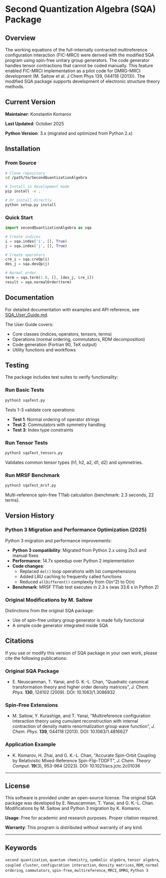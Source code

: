 # Second Quantization Algebra (SQA) Package

## Overview

The working equations of the full-internally contracted multireference configuration interaction (FIC-MRCI) were derived with the modified SQA program using spin-free unitary group generators. The code generator handles tensor contractions that cannot be coded manually. This feature enabled FIC-MRCI implementation as a pilot code for DMRG-MRCI development (M. Saitow et al. J Chem Phys 139, 044118 (2013)). The modified SQA package supports development of electronic structure theory methods.

## Current Version

**Maintainer**: Konstantin Komarov

**Last Updated**: October 2025

**Python Version**: 3.x (migrated and optimized from Python 2.x)

## Installation

### From Source

```bash
# Clone repository
cd /path/to/SecondQuantizationAlgebra

# Install in development mode
pip install -e .

# Or install directly
python setup.py install
```

### Quick Start

```python
import secondQuantizationAlgebra as sqa

# Create indices
i = sqa.index('i', [], True)
j = sqa.index('j', [], True)

# Create operators
cre_i = sqa.creOp(i)
des_j = sqa.desOp(j)

# Normal order
term = sqa.term(1.0, [], [des_j, cre_i])
result = sqa.normalOrder(term)
```

## Documentation

For detailed documentation with examples and API reference, see [SQA_User_Guide.md](SQA_User_Guide.md).

The User Guide covers:
- Core classes (indices, operators, tensors, terms)
- Operations (normal ordering, commutators, RDM decomposition)
- Code generation (Fortran 90, TeX output)
- Utility functions and workflows

## Testing

The package includes test suites to verify functionality:

### Run Basic Tests

```bash
python3 sqaTest.py
```

Tests 1-3 validate core operations:
- **Test 1**: Normal ordering of operator strings
- **Test 2**: Commutators with symmetry handling
- **Test 3**: Index type constraints

### Run Tensor Tests

```bash
python3 sqaTest_tensors.py
```

Validates common tensor types (h1, h2, a2, d1, d2) and symmetries.

### Run MRSF Benchmark

```bash
python3 sqaTest_mrsf.py
```

Multi-reference spin-free T11ab calculation (benchmark: 2.3 seconds, 22 terms).

## Version History

### Python 3 Migration and Performance Optimization (2025)

Python 3 migration and performance improvements:

  * **Python 3 compatibility**: Migrated from Python 2.x using 2to3 and manual fixes
  * **Performance**: 14.7x speedup over Python 2 implementation
  * **Code changes**:
    - Replaced `del()` loop operations with list comprehensions
    - Added LRU caching to frequently called functions
    - Reduced `allDifferent()` complexity from O(n^2) to O(n)
  * **Benchmark**: MRSF T11ab test executes in 2.3 s (was 33.6 s in Python 2)

### Original Modifications by M. Saitow

Distinctions from the original SQA package:

  * Use of spin-free unitary group generator is made fully functional
  * A simple code generator integrated inside SQA

## Citations

If you use or modify this version of SQA package in your own work, please cite the following publications:

### Original SQA Package

  * E. Neuscamman, T. Yanai, and G. K.-L. Chan, "Quadratic canonical transformation theory and higher order density matrices", *J. Chem. Phys.* **130**, 124102 (2009). DOI: 10.1063/1.3086932

### Spin-Free Extensions

  * M. Saitow, Y. Kurashige, and T. Yanai, "Multireference configuration interaction theory using cumulant reconstruction with internal contraction of density matrix renormalization group wave function", *J. Chem. Phys.* **139**, 044118 (2013). DOI: 10.1063/1.4816627

### Application Example

  * K. Komarov, H. Zhai, and G. K.-L. Chan, "Accurate Spin-Orbit Coupling by Relativistic Mixed-Reference Spin-Flip-TDDFT", *J. Chem. Theory Comput.* **19**(3), 953-964 (2023). DOI: 10.1021/acs.jctc.2c01036

---

## License

This software is provided under an open-source license. The original SQA package was developed by E. Neuscamman, T. Yanai, and G. K.-L. Chan. Modifications by M. Saitow and Python 3 migration by K. Komarov.

**Usage**: Free for academic and research purposes. Proper citation required.

**Warranty**: This program is distributed without warranty of any kind.

---

## Keywords

`second quantization`, `quantum chemistry`, `symbolic algebra`, `tensor algebra`, `coupled cluster`, `configuration interaction`, `density matrices`, `RDM`, `normal ordering`, `commutators`, `spin-free`, `multireference`, `MRCI`, `DMRG`, `Python 3`

